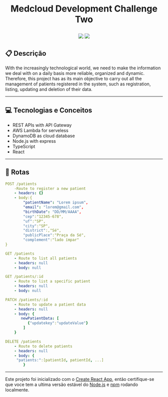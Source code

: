 # <p align = "center"> Medcloud Development Challenge Two </p>


<p align="center">
 
</p>
 
<p align = "center">
   <img src="https://img.shields.io/badge/author-Samer Valente-4dae71?style=flat-square" />
   <img src="https://img.shields.io/badge/projeto-Medcloud Development Challenge Two-4dae71?style=flat-square" />
   
</p>


##  :clipboard: Descrição

With the increasingly technological world, we need to make the information we deal with on a daily basis more reliable, organized and dynamic. Therefore, this project has as its main objective to carry out all the management of patients registered in the system, such as registration, listing, updating and deletion of their data.

***

## :computer:	 Tecnologias e Conceitos

- REST APIs with API Gateway
- AWS Lambda for serveless
- DynamoDB as cloud database
- Node.js with express
- TypeScript
- React

***

## :rocket: Rotas

```yml
POST /patients
    -Route to register a new patient
    - headers: {}
    - body:{
        "patientName": "Lorem ipsum",
        "email": "lorem@gmail.com",
        "birthDate": "DD/MM/AAAA",
        "cep":"12345-678",
        "uf":"SP",
        "city":"SP",
        "district":,"Sé",
        "publicPlace":"Praça da Sé",
        "complement":"lado ímpar"
}
```
    
```yml 
GET /patients
    - Route to list all patients
    - headers: null
    - body: null
```
    
```yml 
GET /patients/:id 
    - Route to list a specific patient
    - headers: null
    - body: null
```

```yml
PATCH /patients/:id
    - Route to update a patient data
    - headers: null
    - body: {
       newPatientData: [
          {"updatekey":"updateValue"}
        ]
    }
``` 

```yml
DELETE /patients
    - Route to delete patients
    - headers: null
    - body: {
     "patients:":[patientId, patientId, ...]
        }
```
***


Este projeto foi inicializado com o [Create React App](https://github.com/facebook/create-react-app), então certifique-se que voce tem a ultima versão estável do [Node.js](https://nodejs.org/en/download/) e [npm](https://www.npmjs.com/) rodando localmente.


